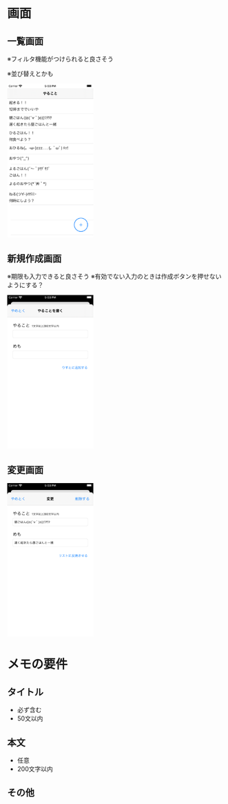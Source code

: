 # 画面
## 一覧画面
※フィルタ機能がつけられると良さそう

※並び替えとかも

<img alt="一覧画面のイメージ" src="./docs/image/MemoListViewController.png" width="200px"/>

## 新規作成画面
※期限も入力できると良さそう
※有効でない入力のときは作成ボタンを押せないようにする？

<img alt="一覧画面のイメージ" src="./docs/image/CreateMemoViewController.png" width="200px"/>

## 変更画面

<img alt="一覧画面のイメージ" src="./docs/image/UpdateMemoViewController.png" width="200px"/>

# メモの要件
## タイトル
- 必ず含む
- 50文以内

## 本文
- 任意
- 200文字以内

## その他
